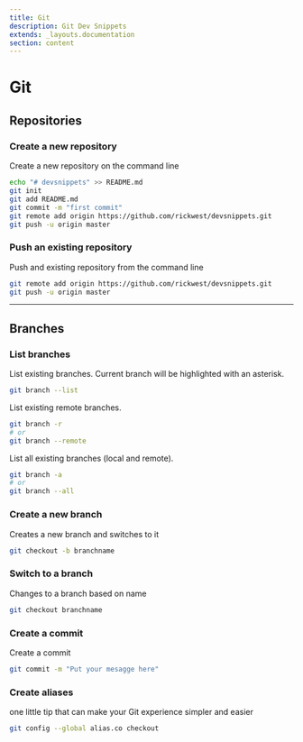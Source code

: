 ```yaml
---
title: Git
description: Git Dev Snippets
extends: _layouts.documentation
section: content
---
```


# Git

## Repositories

### Create a new repository

Create a new repository on the command line

```bash
echo "# devsnippets" >> README.md
git init
git add README.md
git commit -m "first commit"
git remote add origin https://github.com/rickwest/devsnippets.git
git push -u origin master
```

### Push an existing repository

Push and existing repository from the command line

```bash
git remote add origin https://github.com/rickwest/devsnippets.git
git push -u origin master
```

---

## Branches

### List branches

List existing branches. Current branch will be highlighted with an asterisk.

```bash
git branch --list
```

List existing remote branches.

```bash
git branch -r
# or
git branch --remote
```

List all existing branches (local and remote).

```bash
git branch -a
# or
git branch --all
```

### Create a new branch

Creates a new branch and switches to it

```bash
git checkout -b branchname
```

### Switch to a branch

Changes to a branch based on name

```bash
git checkout branchname
```

### Create a commit
 
Create a commit 

```bash
git commit -m "Put your mesagge here"
```

### Create  aliases

one little tip that can make your Git experience simpler and easier

```bash
git config --global alias.co checkout
```

